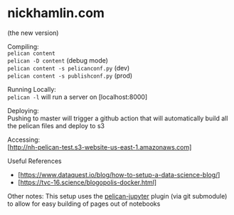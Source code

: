# nickhamlin.com  

(the new version)

Compiling:  
`pelican content`  
`pelican -D content` (debug mode)  
`pelican content -s pelicanconf.py` (dev)  
`pelican content -s publishconf.py` (prod)  

Running Locally:  
`pelican -l` will run a server on [localhost:8000]

Deploying:  
Pushing to master will trigger a github action that will automatically build all the pelican files and deploy to s3

Accessing:  
[http://nh-pelican-test.s3-website-us-east-1.amazonaws.com]

Useful References
- [https://www.dataquest.io/blog/how-to-setup-a-data-science-blog/]
- [https://tvc-16.science/blogopolis-docker.html]

Other notes:
This setup uses the [pelican-jupyter](https://github.com/danielfrg/pelican-jupyter) plugin (via git submodule) to allow for easy building of pages out of notebooks